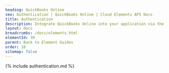```yaml
---
heading: QuickBooks Online
seo: Authentication | QuickBooks Online | Cloud Elements API Docs
title: Authentication
description: Integrate QuickBooks Online into your application via the Cloud Elements APIs.
layout: docs
breadcrumbs: /docs/elements.html
elementId: 39
parent: Back to Element Guides
order: 10
sitemap: false
---
```


{% include authentication.md %}
